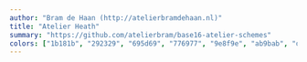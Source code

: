 ```yaml
---
author: "Bram de Haan (http://atelierbramdehaan.nl)"
title: "Atelier Heath"
summary: "https://github.com/atelierbram/base16-atelier-schemes"
colors: ["1b181b", "292329", "695d69", "776977", "9e8f9e", "ab9bab", "d8cad8", "f7f3f7", "ca402b", "a65926", "bb8a35", "918b3b", "159393", "516aec", "7b59c0", "cc33cc"]
---
```

